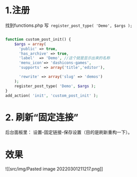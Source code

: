 # 1.注册
找到functions.php
写` register_post_type( 'Demo', $args );`

```php

function custom_post_init() {
    $args = array(
      'public' => true,
      'has_archive' => true,
      'label'  => 'Demo', //这个就是显示出来的名称
      'menu_icon'=> 'dashicons-games',
      'supports' => array('title','editor'),

      'rewrite' => array('slug' => 'demos')
    );
    register_post_type( 'Demo', $args );
}
add_action( 'init', 'custom_post_init' );

```


# 2. 刷新“固定连接”
后台面板里： 设置-固定链接-保存设置（目的是刷新重构一下）。


# 效果
![[src/img/Pasted image 20220301211217.png]]